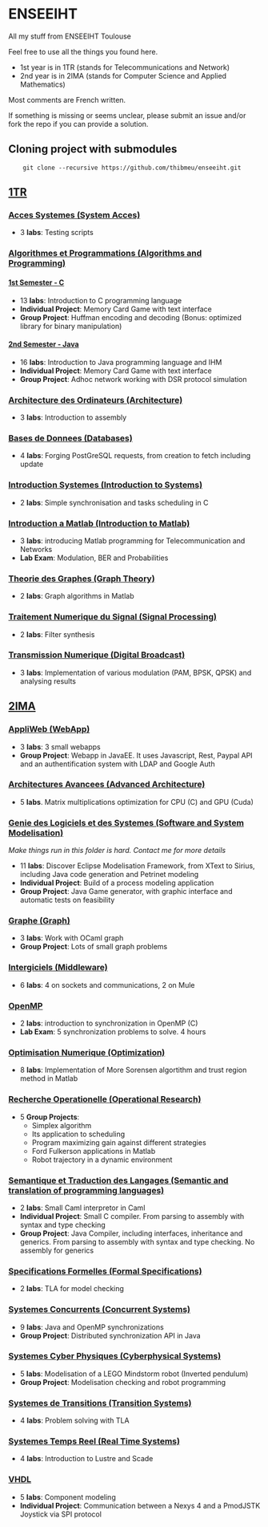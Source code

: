 # ENSEEIHT
All my stuff from ENSEEIHT Toulouse

Feel free to use all the things you found here.
+ 1st year is in 1TR (stands for Telecommunications and Network)
+ 2nd year is in 2IMA (stands for Computer Science and Applied Mathematics)

Most comments are French written.

If something is missing or seems unclear, please submit an issue and/or fork the repo if you can provide a solution.

## Cloning project with submodules
```
    git clone --recursive https://github.com/thibmeu/enseeiht.git
```

## [1TR](https://github.com/thibmeu/enseeiht-1TR)
### [Acces Systemes (System Acces)](https://github.com/thibmeu/enseeiht-1TR/tree/master/AccesSys)
+ 3 **labs**: Testing scripts

### [Algorithmes et Programmations (Algorithms and Programming)](https://github.com/thibmeu/enseeiht-1TR/tree/master/AlgoProg)
#### [1st Semester - C](https://github.com/thibmeu/enseeiht-1TR/tree/master/AlgoProg/Semestre1)
+ 13 **labs**: Introduction to C programming language
+ **Individual Project**: Memory Card Game with text interface
+ **Group Project**: Huffman encoding and decoding (Bonus: optimized library for binary manipulation)

#### [2nd Semester - Java](https://github.com/thibmeu/enseeiht-1TR/tree/master/AlgoProg/Semestre2)
+ 16 **labs**: Introduction to Java programming language and IHM
+ **Individual Project**: Memory Card Game with text interface
+ **Group Project**: Adhoc network working with DSR protocol simulation

### [Architecture des Ordinateurs (Architecture)](https://github.com/thibmeu/enseeiht-1TR/tree/master/ArchitectureDesOrdinateurs)
+ 3 **labs**: Introduction to assembly

### [Bases de Donnees (Databases)](https://github.com/thibmeu/enseeiht-1TR/tree/master/BasesDeDonnees)
+ 4 **labs**: Forging PostGreSQL requests, from creation to fetch including update

### [Introduction Systemes (Introduction to Systems)](https://github.com/thibmeu/enseeiht-1TR/tree/master/IntroSys)
+ 2 **labs**: Simple synchronisation and tasks scheduling in C

### [Introduction a Matlab (Introduction to Matlab)](https://github.com/thibmeu/enseeiht-1TR/tree/master/MatLab)
+ 3 **labs**: introducing Matlab programming for Telecommunication and Networks
+ **Lab Exam**: Modulation, BER and Probabilities

### [Theorie des Graphes (Graph Theory)](https://github.com/thibmeu/enseeiht-1TR/tree/master/TheorieDesGraphes)
+ 2 **labs**: Graph algorithms in Matlab

### [Traitement Numerique du Signal (Signal Processing)](https://github.com/thibmeu/enseeiht-1TR/tree/master/TraitementNumeriqueDuSignal)
+ 2 **labs**: Filter synthesis

### [Transmission Numerique (Digital Broadcast)](https://github.com/thibmeu/enseeiht-1TR/tree/master/TransmissionNumerique)
+ 3 **labs**: Implementation of various modulation (PAM, BPSK, QPSK) and analysing results

## [2IMA](2IMA)
### [AppliWeb (WebApp)](2IMA/AppliWeb)
+ 3 **labs**: 3 small webapps
+ **Group Project**: Webapp in JavaEE. It uses Javascript, Rest, Paypal API and an authentification system with LDAP and Google Auth

### [Architectures Avancees (Advanced Architecture)](2IMA/ArchitecturesAvancees)
+ 5 **labs**. Matrix multiplications optimization for CPU (C) and GPU (Cuda)

### [Genie des Logiciels et des Systemes (Software and System Modelisation)](2IMA/GenieLogicielEtDesSystemes)
*Make things run in this folder is hard. Contact me for more details*
+ 11 **labs**: Discover Eclipse Modelisation Framework, from XText to Sirius, including Java code generation and Petrinet modeling
+ **Individual Project**: Build of a process modeling application
+ **Group Project**: Java Game generator, with graphic interface and automatic tests on feasibility

### [Graphe (Graph)](2IMA/Graphes)
+ 3 **labs**: Work with OCaml graph
+ **Group Project**: Lots of small graph problems

### [Intergiciels (Middleware)](2IMA/Intergiciels)
+ 6 **labs**: 4 on sockets and communications, 2 on Mule

### [OpenMP](2IMA/OpenMP)
+ 2 **labs**: introduction to synchronization in OpenMP (C)
+ **Lab Exam**: 5 synchronization problems to solve. 4 hours

### [Optimisation Numerique (Optimization)](2IMA/OptimisationNumerique)
+ 8 **labs**: Implementation of More Sorensen algortithm and trust region method in Matlab

### [Recherche Operationelle (Operational Research)](2IMA/RechercheOperationelle)
+ 5 **Group Projects**:
	+ Simplex algorithm
	+ Its application to scheduling
	+ Program maximizing gain against different strategies
	+ Ford Fulkerson applications in Matlab
	+ Robot trajectory in a dynamic environment

### [Semantique et Traduction des Langages (Semantic and translation of programming languages)](2IMA/SemantiqueEtTraductionDesLangages)
+ 2 **labs**: Small Caml interpretor in Caml
+ **Individual Project**: Small C compiler. From parsing to assembly with syntax and type checking
+ **Group Project**: Java Compiler, including interfaces, inheritance and generics. From parsing to assembly with syntax and type checking. No assembly for generics

### [Specifications Formelles (Formal Specifications)](2IMA/SpecificationsFormelles)
+ 2 **labs**: TLA for model checking

### [Systemes Concurrents (Concurrent Systems)](2IMA/SystemesConcurrents)
+ 9 **labs**: Java and OpenMP synchronizations
+ **Group Project**: Distributed synchronization API in Java

### [Systemes Cyber Physiques (Cyberphysical Systems)](2IMA/SystemesCyberPhysiques)
+ 5 **labs**: Modelisation of a LEGO Mindstorm robot (Inverted pendulum)
+ **Group Project**: Modelisation checking and robot programming

### [Systemes de Transitions (Transition Systems)](2IMA/SystemesDeTransitions)
+ 4 **labs**: Problem solving with TLA

### [Systemes Temps Reel (Real Time Systems)](2IMA/SystemesTempsReel)
+ 4 **labs**: Introduction to Lustre and Scade

### [VHDL](2IMA/VHDL)
+ 5 **labs**: Component modeling
+ **Individual Project**: Communication between a Nexys 4 and a PmodJSTK Joystick via SPI protocol